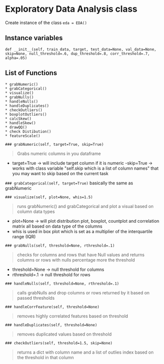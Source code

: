 # Exploratory Data Analysis class

Create instance of the class
``` eda = EDA() ```

## Instance variables
``` def __init__(self, train_data, target, test_data=None, val_data=None, skip=None, null_threshold=.6, dup_threshold=.8, corr_threshold=.7, alpha=.05) ```

## List of Functions
```
* grabNumeric()
* grabCategorical()
* visualize()
* grabNulls()
* handleNulls()
* handleDuplicates()
* checkOutliers()
* boxplotOutliers()
* calcSkew()
* handleSkew()
* drawQQ()
* check Distibution()
* featureScale()
```

`### grabNumeric(self, target=True, skip=True)`
> Grabs numeric columns in you dataframe
- target=True -> will include target column if it is numeric
-skip=True -> works with class variable "self.skip which is a list of column names" that you may want to skip based on the current task

`### grabCategorical(self, target=True)`
basically the same as grabNumeric

`### visualize(self, plot=None, whis=1.5)`
> runs grabNumeric() and grabCategorical and plot a visual based on column data types
- plot=None -> will plot distribution plot, boxplot, countplot and correlation matrix all based on data type of the columns
- whis is used in box plot which is set as a multiplier of the interquartile range (IQR)

`### grabNulls(self, threshold=None, rthreshold=.1)`
> checks for columns and rows that have Null values and returns columns or rows with nulls percentage more the threshold
- threshold=None -> null threshold for columns
- rthreshold=.1 -> null threshold for rows

`### handleNulls(self, threshold=None, rthreshold=.1)`
> calls grabNulls and drop columns or rows returned by it based on passed thresholds

`### handleCorrFeature(self, threshold=None)`
> removes highly correlated features based on threshold

`### handleDuplicates(self, threshold=None)`
> removes duplicated values based on threshold

`### checkOutliers(self, threshold=1.5, skip=None)`
> returns a dict with column name and a list of outlies index based on the threshold in that column







